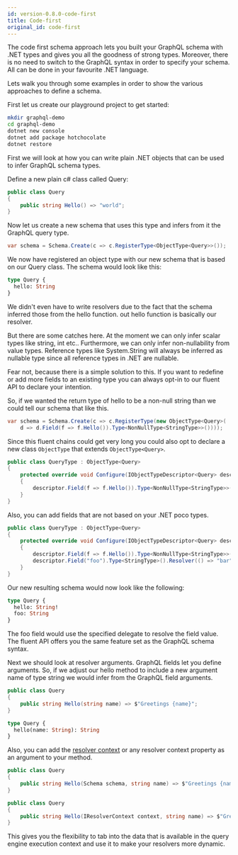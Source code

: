```yaml
---
id: version-0.8.0-code-first
title: Code-first
original_id: code-first
---
```


The code first schema approach lets you built your GraphQL schema with .NET types and gives you all the goodness of strong types. Moreover, there is no need to switch to the GraphQL syntax in order to specify your schema. All can be done in your favourite .NET language.

Lets walk you through some examples in order to show the various approaches to define a schema.

First let us create our playground project to get started:

```bash
mkdir graphql-demo
cd graphql-demo
dotnet new console
dotnet add package hotchocolate
dotnet restore
```

First we will look at how you can write plain .NET objects that can be used to infer GraphQL schema types.

Define a new plain c# class called Query:

```csharp
public class Query
{
    public string Hello() => "world";
}
```

Now let us create a new schema that uses this type and infers from it the GraphQL query type.

```csharp
var schema = Schema.Create(c => c.RegisterType<ObjectType<Query>>());
```

We now have registered an object type with our new schema that is based on our Query class. The schema would look like this:

```graphql
type Query {
  hello: String
}
```

We didn't even have to write resolvers due to the fact that the schema inferred those from the hello function. out hello function is basically our resolver.

But there are some catches here. At the moment we can only infer scalar types like string, int etc..
Furthermore, we can only infer non-nullability from value types. Reference types like System.String will always be inferred as nullable type since all reference types in .NET are nullable.

Fear not, because there is a simple solution to this. If you want to redefine or add more fields to an existing type you can always opt-in to our fluent API to declare your intention.

So, if we wanted the return type of hello to be a non-null string than we could tell our schema that like this.

```csharp
var schema = Schema.Create(c => c.RegisterType(new ObjectType<Query>(
    d => d.Field(f => f.Hello()).Type<NonNullType<StringType>>())));
```

Since this fluent chains could get very long you could also opt to declare a new class `ObjectType` that extends `ObjectType<Query>`.

```csharp
public class QueryType : ObjectType<Query>
{
    protected override void Configure(IObjectTypeDescriptor<Query> descriptor)
    {
        descriptor.Field(f => f.Hello()).Type<NonNullType<StringType>>();
    }
}
```

Also, you can add fields that are not based on your .NET poco types.

```csharp
public class QueryType : ObjectType<Query>
{
    protected override void Configure(IObjectTypeDescriptor<Query> descriptor)
    {
        descriptor.Field(f => f.Hello()).Type<NonNullType<StringType>>();
        descriptor.Field("foo").Type<StringType>().Resolver(() => "bar");
    }
}
```

Our new resulting schema would now look like the following:

```graphql
type Query {
  hello: String!
  foo: String
}
```

The foo field would use the specified delegate to resolve the field value. The fluent API offers you the same feature set as the GraphQL schema syntax.

Next we should look at resolver arguments. GraphQL fields let you define arguments. So, if we adjust our hello method to include a new argument name of type string we would infer from the GraphQL field arguments.

```csharp
public class Query
{
    public string Hello(string name) => $"Greetings {name}";
}
```

```graphql
type Query {
  hello(name: String): String
}
```

Also, you can add the [resolver context](https://github.com/ChilliCream/hotchocolate/blob/master/src/Core/Resolvers/IResolverContext.cs) or any resolver context property as an argument to your method.

```csharp
public class Query
{
    public string Hello(Schema schema, string name) => $"Greetings {name} {schema.Query.Name}";
}
```

```csharp
public class Query
{
    public string Hello(IResolverContext context, string name) => $"Greetings {name} {context.Service<FooService>().GetBar()}";
}
```

This gives you the flexibility to tab into the data that is available in the query engine execution context and use it to make your resolvers more dynamic.

